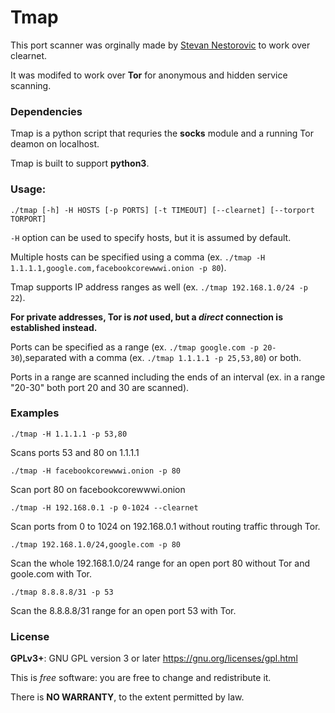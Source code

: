 # Tmap

This port scanner was orginally made by [Stevan Nestorovic](https://github.com/stevannestorovic) to work over clearnet.

It was modifed to work over **Tor** for anonymous and hidden service scanning.

### Dependencies
Tmap is a python script that requries the **socks** module and a running Tor deamon on localhost.

Tmap is built to support **python3**.

### Usage:
`./tmap [-h] -H HOSTS [-p PORTS] [-t TIMEOUT] [--clearnet] [--torport TORPORT]`


`-H` option can be used to specify hosts, but it is assumed by default.

Multiple hosts can be specified using a comma (ex. `./tmap -H 1.1.1.1,google.com,facebookcorewwwi.onion -p 80`).

Tmap supports IP address ranges as well (ex. `./tmap 192.168.1.0/24 -p 22`).

**For private addresses, Tor is _not_ used, but a _direct_ connection is established instead.**

Ports can be specified as a range (ex. `./tmap google.com -p 20-30`),separated with a comma (ex. `./tmap 1.1.1.1 -p 25,53,80`) or both.

Ports in a range are scanned including the ends of an interval (ex. in a range "20-30" both port 20 and 30 are scanned).

### Examples

`./tmap -H 1.1.1.1 -p 53,80`

Scans ports 53 and 80 on 1.1.1.1

`./tmap -H facebookcorewwwi.onion -p 80`

Scan port 80 on facebookcorewwwi.onion

`./tmap -H 192.168.0.1 -p 0-1024 --clearnet`

Scan ports from 0 to 1024 on 192.168.0.1 without routing traffic through Tor.

`./tmap 192.168.1.0/24,google.com -p 80`

Scan the whole 192.168.1.0/24 range for an open port 80 without Tor and goole.com with Tor.

`./tmap 8.8.8.8/31 -p 53`

Scan the 8.8.8.8/31 range for an open port 53 with Tor.

### License
**GPLv3+**: GNU GPL version 3 or later <https://gnu.org/licenses/gpl.html>

This is *free* software: you are free to change and redistribute it.

There is **NO WARRANTY**, to the extent permitted by law.
